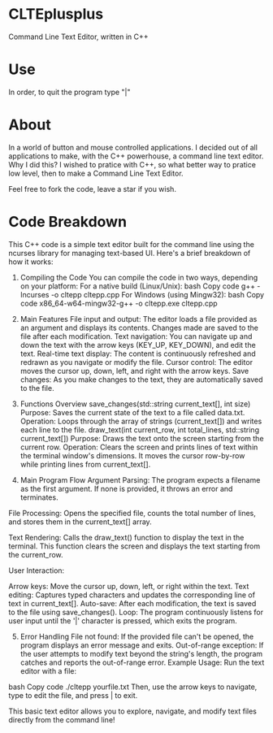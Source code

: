# CLTEplusplus
  Command Line Text Editor, written in C++

# Use
  In order, to quit the program type "|"


# About
  In a world of button and mouse controlled applications.
  I decided out of all applications to make, with the C++ powerhouse,
  a command line text editor. Why I did this? I wished to pratice
  with C++, so what better way to pratice low level, then to make a
  Command Line Text Editor.

  Feel free to fork the code, leave a star if you wish.

# Code Breakdown
This C++ code is a simple text editor built for the command line using the ncurses library for managing text-based UI. Here's a brief breakdown of how it works:

1. Compiling the Code
You can compile the code in two ways, depending on your platform:
For a native build (Linux/Unix):
bash
Copy code
g++ -lncurses -o cltepp cltepp.cpp
For Windows (using Mingw32):
bash
Copy code
x86_64-w64-mingw32-g++ -o cltepp.exe cltepp.cpp

2. Main Features
File input and output: The editor loads a file provided as an argument and displays its contents. Changes made are saved to the file after each modification.
Text navigation: You can navigate up and down the text with the arrow keys (KEY_UP, KEY_DOWN), and edit the text.
Real-time text display: The content is continuously refreshed and redrawn as you navigate or modify the file.
Cursor control: The editor moves the cursor up, down, left, and right with the arrow keys.
Save changes: As you make changes to the text, they are automatically saved to the file.

4. Functions Overview
save_changes(std::string current_text[], int size)
Purpose: Saves the current state of the text to a file called data.txt.
Operation: Loops through the array of strings (current_text[]) and writes each line to the file.
draw_text(int current_row, int total_lines, std::string current_text[])
Purpose: Draws the text onto the screen starting from the current row.
Operation: Clears the screen and prints lines of text within the terminal window's dimensions. It moves the cursor row-by-row while printing lines from current_text[].

6. Main Program Flow
Argument Parsing: The program expects a filename as the first argument. If none is provided, it throws an error and terminates.

File Processing: Opens the specified file, counts the total number of lines, and stores them in the current_text[] array.

Text Rendering: Calls the draw_text() function to display the text in the terminal. This function clears the screen and displays the text starting from the current_row.

User Interaction:

Arrow keys: Move the cursor up, down, left, or right within the text.
Text editing: Captures typed characters and updates the corresponding line of text in current_text[].
Auto-save: After each modification, the text is saved to the file using save_changes().
Loop: The program continuously listens for user input until the '|' character is pressed, which exits the program.

5. Error Handling
File not found: If the provided file can't be opened, the program displays an error message and exits.
Out-of-range exception: If the user attempts to modify text beyond the string's length, the program catches and reports the out-of-range error.
Example Usage:
Run the text editor with a file:

bash
Copy code
./cltepp yourfile.txt
Then, use the arrow keys to navigate, type to edit the file, and press | to exit.

This basic text editor allows you to explore, navigate, and modify text files directly from the command line!
